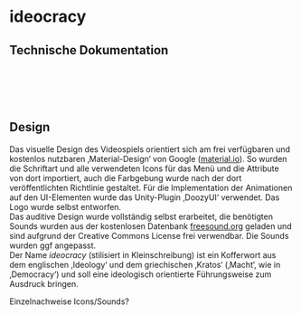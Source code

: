 # ideocracy <br>
<h2>Technische Dokumentation</h2><br>

<br><br>
<h2>Design</h2>
Das visuelle Design des Videospiels orientiert sich am frei verfügbaren und kostenlos nutzbaren ‚Material-Design‘ von Google (<a href="https://www.material.io">material.io</a>). So wurden die Schriftart und alle verwendeten Icons für das Menü und die Attribute von dort importiert, auch die Farbgebung wurde nach der dort veröffentlichten Richtlinie gestaltet. Für die Implementation der Animationen auf den UI-Elementen wurde das Unity-Plugin ‚DoozyUI‘ verwendet. Das Logo wurde selbst entworfen.<br>
Das auditive Design wurde vollständig selbst erarbeitet, die benötigten Sounds wurden aus der kostenlosen Datenbank <a href="https://www.freesound.org">freesound.org</a> geladen und sind aufgrund der Creative Commons License frei verwendbar. Die Sounds wurden ggf angepasst.<br>
Der Name <i>ideocracy</i> (stilisiert in Kleinschreibung) ist ein Kofferwort aus dem englischen ‚Ideology‘ und dem griechischen ‚Kratos‘ (‚Macht‘, wie in ‚Democracy‘) und soll eine ideologisch orientierte Führungsweise zum Ausdruck bringen.<br>

Einzelnachweise Icons/Sounds?

